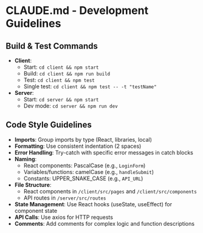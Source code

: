# CLAUDE.md - Development Guidelines

## Build & Test Commands
- **Client**: 
  - Start: `cd client && npm start`
  - Build: `cd client && npm run build`
  - Test: `cd client && npm test`
  - Single test: `cd client && npm test -- -t "testName"`
- **Server**: 
  - Start: `cd server && npm start`
  - Dev mode: `cd server && npm run dev`

## Code Style Guidelines
- **Imports**: Group imports by type (React, libraries, local)
- **Formatting**: Use consistent indentation (2 spaces)
- **Error Handling**: Try-catch with specific error messages in catch blocks
- **Naming**:
  - React components: PascalCase (e.g., `LoginForm`)
  - Variables/functions: camelCase (e.g., `handleSubmit`)
  - Constants: UPPER_SNAKE_CASE (e.g., `API_URL`)
- **File Structure**:
  - React components in `/client/src/pages` and `/client/src/components`
  - API routes in `/server/src/routes`
- **State Management**: Use React hooks (useState, useEffect) for component state
- **API Calls**: Use axios for HTTP requests
- **Comments**: Add comments for complex logic and function descriptions